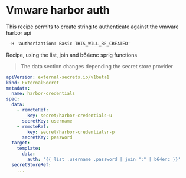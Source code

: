 # Vmware harbor auth

This recipe permits to create string to authenticate against the vmware harbor api

```txt
 -H 'authorization: Basic THIS_WILL_BE_CREATED'
```

Recipe, using the list, join and b64enc sprig functions

> The data section changes depending the secret store provider

```yaml
apiVersion: external-secrets.io/v1beta1
kind: ExternalSecret
metadata:
  name: harbor-credentials
spec:
  data:
    - remoteRef:
        key: secret/harbor-credentials-u
      secretKey: username
    - remoteRef:
        key: secret/harbor-credentialsr-p
      secretKey: password
  target:
    template:
      data:
        auth: '{{ list .username .password | join ":" | b64enc }}'
  secretStoreRef:
    ...
```
